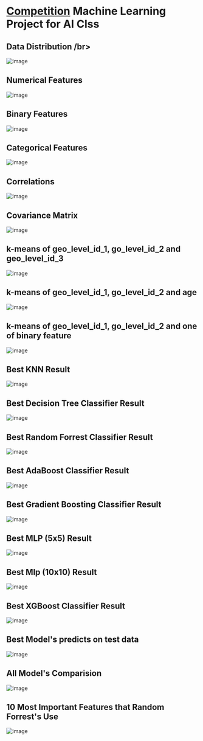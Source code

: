 ﻿ # <a href="https://www.drivendata.org/competitions/57/nepal-earthquake/" target="_blank">Competition</a> Machine Learning Project for AI Clss

## Data Distribution /br>
![image](https://user-images.githubusercontent.com/75019129/201914676-ca7f4fbc-c637-4f6a-8117-376aae7a8016.png)</br>
## Numerical Features</br>
![image](https://user-images.githubusercontent.com/75019129/201914699-0a274507-bb33-4765-a918-31c95854d409.png)</br>
## Binary Features</br>
![image](https://user-images.githubusercontent.com/75019129/201914728-46ebdb87-7820-423d-bee8-6c590748350c.png)</br>
## Categorical Features</br>
![image](https://user-images.githubusercontent.com/75019129/201914749-650d689f-1d41-45b8-84ae-0d08b1c5244e.png)</br>
## Correlations</br>
![image](https://user-images.githubusercontent.com/75019129/201914775-f056b624-0fe7-486f-b688-8105556ce505.png)</br>
## Covariance Matrix</br>
![image](https://user-images.githubusercontent.com/75019129/201914790-0410abe0-5589-4d76-9491-aa43f1c3f0cc.png)</br>
## k-means of geo_level_id_1, go_level_id_2 and geo_level_id_3 </br>
![image](https://user-images.githubusercontent.com/75019129/201914809-9322d95c-1f01-471b-911f-ba8cfaea4297.png)</br>
## k-means of geo_level_id_1, go_level_id_2 and age </br>
![image](https://user-images.githubusercontent.com/75019129/201914827-9aee54b4-27a4-4fc8-ba38-20f7b108d443.png)</br>
## k-means of geo_level_id_1, go_level_id_2 and one of binary feature </br>
![image](https://user-images.githubusercontent.com/75019129/201914850-3b2ffe5e-9464-49f5-95eb-b7c6a7edf133.png)</br>
## Best KNN Result</br>
![image](https://user-images.githubusercontent.com/75019129/201914877-2ab7674f-f175-425b-a98f-3b9456a95823.png)</br>
## Best Decision Tree Classifier Result</br>
![image](https://user-images.githubusercontent.com/75019129/201914893-192beaa1-fc55-484c-9b4f-7f330d3f3df3.png)</br>
## Best Random Forrest Classifier Result </br>
![image](https://user-images.githubusercontent.com/75019129/201914902-3f88abf3-aad2-4966-8a6c-6f728b1f88c5.png)</br>
## Best AdaBoost Classifier Result</br>
![image](https://user-images.githubusercontent.com/75019129/201914918-67de7bfe-24ba-4405-90ad-341a81b1d62e.png)</br>
## Best Gradient Boosting Classifier Result</br>
![image](https://user-images.githubusercontent.com/75019129/201914929-545cb5df-0836-4903-964c-2ef83612c2a7.png)</br>
## Best MLP (5x5) Result</br>
![image](https://user-images.githubusercontent.com/75019129/201914949-b288183c-2a4a-4a72-82e0-952d3273e481.png)</br>
## Best Mlp (10x10) Result</br>
![image](https://user-images.githubusercontent.com/75019129/201914973-93f889d3-9056-4285-80eb-e59243577adf.png)</br>
## Best XGBoost Classifier Result</br>
![image](https://user-images.githubusercontent.com/75019129/201914994-1a32eb4f-d04f-4dad-a8a2-27700d19012d.png)</br>
## Best Model's predicts on test data</br>
![image](https://user-images.githubusercontent.com/75019129/201915036-bbece328-7a53-4a0f-962b-174079232201.png)</br>
## All Model's Comparision</br>
![image](https://user-images.githubusercontent.com/75019129/201916593-74bb2d84-718f-4528-a0bc-acac1b1e4152.png)</br>
## 10 Most Important Features that Random Forrest's Use</br>
![image](https://user-images.githubusercontent.com/75019129/201915117-5b43ec69-a0ea-4450-aa8e-1bb33b485167.png)</br>


